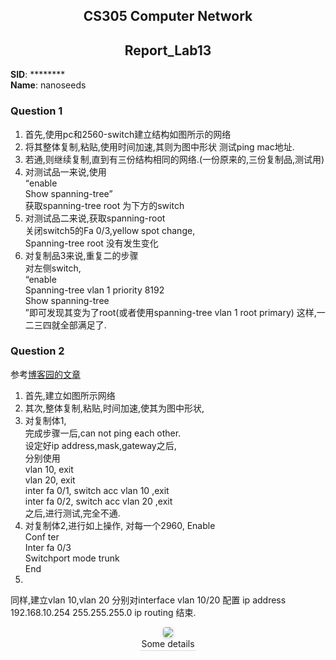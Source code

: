 <!--
 * @Github: https://github.com/Certseeds/CS305_2019F_Remake
 * @Organization: SUSTech
 * @Author: nanoseeds
 * @Date: 2020-06-19 16:06:56
 * @LastEditors: nanoseeds
 * @LastEditTime: 2020-08-08 23:08:32
 * @License: CC-BY-NC-SA_V4_0 or any later version 
 -->
## <div>CS305 Computer Network</div>
## <div>Report_Lab13</div>
**SID**:  \*\*\*\*\*\*\*\*   
**Name**:  nanoseeds  

### Question 1
1. 首先,使用pc和2560-switch建立结构如图所示的网络 
2. 将其整体复制,粘贴,使用时间加速,其则为图中形状 测试ping mac地址.
3. 若通,则继续复制,直到有三份结构相同的网络.(一份原来的,三份复制品,测试用)
4. 对测试品一来说,使用  
“enable  
Show spanning-tree”  
获取spanning-tree root 为下方的switch  
5. 对测试品二来说,获取spanning-root  
关闭switch5的Fa 0/3,yellow spot change,  
Spanning-tree root 没有发生变化  
6. 对复制品3来说,重复二的步骤  
对左侧switch,  
“enable  
Spanning-tree vlan 1 priority 8192   
Show spanning-tree  
”即可发现其变为了root(或者使用spanning-tree vlan 1 root primary)
这样,一二三四就全部满足了.  

### Question 2 
参考[博客园的文章](https://www.cnblogs.com/mchina/archive/2012/07/14/2591598.html)  
1. 首先,建立如图所示网络  
2. 其次,整体复制,粘贴,时间加速,使其为图中形状,  
3. 对复制体1,  
完成步骤一后,can not ping each other.  
设定好ip address,mask,gateway之后,  
分别使用  
vlan 10, exit  
vlan 20, exit  
inter fa 0/1, switch acc vlan 10 ,exit  
inter fa 0/2, switch acc vlan 20 ,exit  
之后,进行测试,完全不通.
4. 对复制体2,进行如上操作,
对每一个2960,
Enable  
Conf ter	  
Inter fa 0/3  
Switchport mode trunk  
End
5. 
同样,建立vlan 10,vlan 20
分别对interface vlan 10/20 配置
ip address 192.168.10.254 255.255.255.0 
ip routing
结束.

<div>
  <img src="Path_Of_Picture"><br />
  <div>Some details</div>
</div>
<style type="text/css">
div{
  text-align: center;
}
div>div {
  text-align: center;
  border-bottom: 1px solid #d9d9d9;
  display: inline-block;
  padding: 2px;
}
div>img{
  border-radius: 0.3125em;
  box-shadow: 0 2px 4px 0 rgba(34,36,38,.12),0 2px 10px 0 rgba(34,36,38,.08);
}
</style>